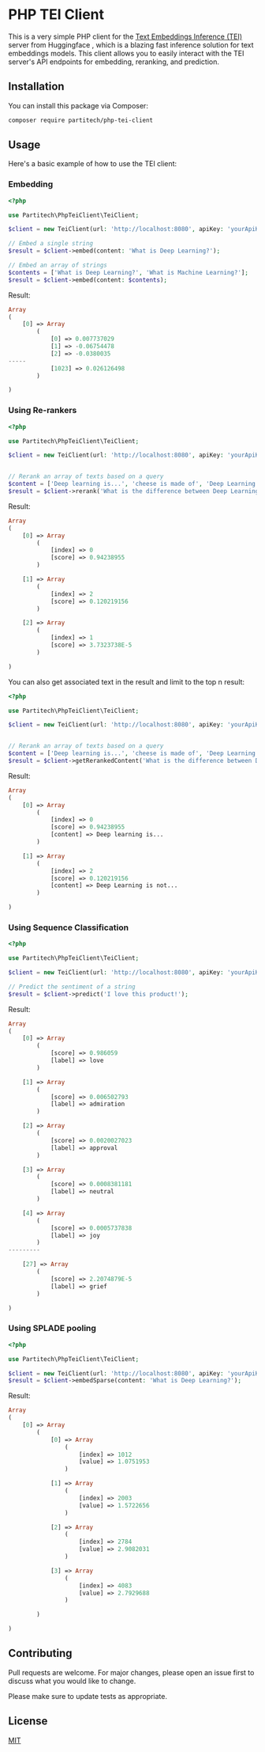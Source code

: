 # PHP TEI Client

This is a very simple PHP client for the [Text Embeddings Inference (TEI)](https://github.com/huggingface/text-embeddings-inference) server from Huggingface , which is a blazing fast inference solution for text embeddings models. This client allows you to easily interact with the TEI server's API endpoints for embedding, reranking, and prediction.

## Installation

You can install this package via Composer:

```bash
composer require partitech/php-tei-client
```

## Usage

Here's a basic example of how to use the TEI client:

### Embedding
```php
<?php

use Partitech\PhpTeiClient\TeiClient;

$client = new TeiClient(url: 'http://localhost:8080', apiKey: 'yourApiKey');

// Embed a single string
$result = $client->embed(content: 'What is Deep Learning?');

// Embed an array of strings
$contents = ['What is Deep Learning?', 'What is Machine Learning?'];
$result = $client->embed(content: $contents);
```
Result: 
```php
Array
(
    [0] => Array
        (
            [0] => 0.007737029
            [1] => -0.06754478
            [2] => -0.0380035
-----
            [1023] => 0.026126498
        )

)
```

### Using Re-rankers
```php
<?php

use Partitech\PhpTeiClient\TeiClient;

$client = new TeiClient(url: 'http://localhost:8080', apiKey: 'yourApiKey');


// Rerank an array of texts based on a query
$content = ['Deep learning is...', 'cheese is made of', 'Deep Learning is not...'];
$result = $client->rerank('What is the difference between Deep Learning and Machine Learning?', $content);
```
Result:
```php
Array
(
    [0] => Array
        (
            [index] => 0
            [score] => 0.94238955
        )

    [1] => Array
        (
            [index] => 2
            [score] => 0.120219156
        )

    [2] => Array
        (
            [index] => 1
            [score] => 3.7323738E-5
        )

)

```
You can also get associated text in the result and limit to the top n result:
```php
<?php

use Partitech\PhpTeiClient\TeiClient;

$client = new TeiClient(url: 'http://localhost:8080', apiKey: 'yourApiKey');


// Rerank an array of texts based on a query
$content = ['Deep learning is...', 'cheese is made of', 'Deep Learning is not...'];
$result = $client->getRerankedContent('What is the difference between Deep Learning and Machine Learning?', $content);
```
Result: 

```php 
Array
(
    [0] => Array
        (
            [index] => 0
            [score] => 0.94238955
            [content] => Deep learning is...
        )

    [1] => Array
        (
            [index] => 2
            [score] => 0.120219156
            [content] => Deep Learning is not...
        )

)

```

### Using Sequence Classification
```php
<?php

use Partitech\PhpTeiClient\TeiClient;

$client = new TeiClient(url: 'http://localhost:8080', apiKey: 'yourApiKey');

// Predict the sentiment of a string
$result = $client->predict('I love this product!');
```

Result:
```php 
Array
(
    [0] => Array
        (
            [score] => 0.986059
            [label] => love
        )

    [1] => Array
        (
            [score] => 0.006502793
            [label] => admiration
        )

    [2] => Array
        (
            [score] => 0.0020027023
            [label] => approval
        )

    [3] => Array
        (
            [score] => 0.0008381181
            [label] => neutral
        )

    [4] => Array
        (
            [score] => 0.0005737838
            [label] => joy
        )
---------

    [27] => Array
        (
            [score] => 2.2074879E-5
            [label] => grief
        )

)

```

### Using SPLADE pooling
```php
<?php

use Partitech\PhpTeiClient\TeiClient;

$client = new TeiClient(url: 'http://localhost:8080', apiKey: 'yourApiKey');
$result = $client->embedSparse(content: 'What is Deep Learning?');
```
Result:

```php
Array
(
    [0] => Array
        (
            [0] => Array
                (
                    [index] => 1012
                    [value] => 1.0751953
                )

            [1] => Array
                (
                    [index] => 2003
                    [value] => 1.5722656
                )

            [2] => Array
                (
                    [index] => 2784
                    [value] => 2.9082031
                )

            [3] => Array
                (
                    [index] => 4083
                    [value] => 2.7929688
                )

        )

)

```

## Contributing

Pull requests are welcome. For major changes, please open an issue first to discuss what you would like to change.

Please make sure to update tests as appropriate.

## License

[MIT](https://choosealicense.com/licenses/mit/)



